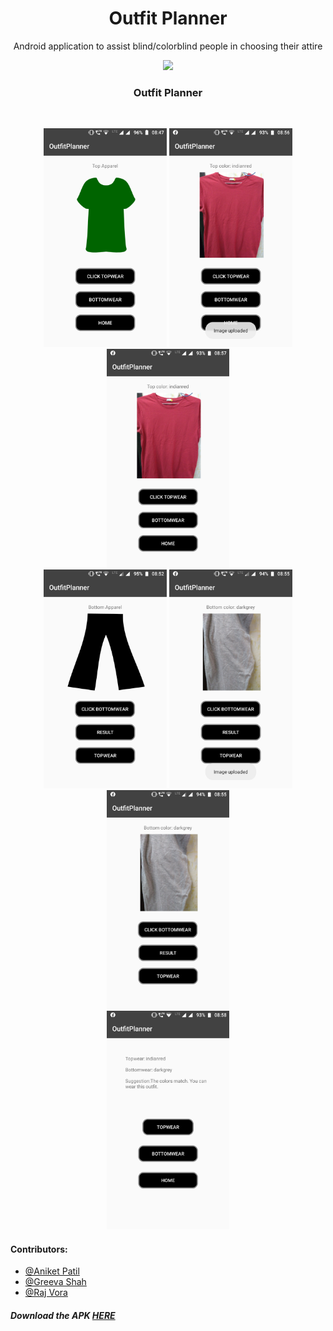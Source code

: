 <h1 align='middle'>Outfit Planner</h1>
<p align='middle' /> Android application to assist blind/colorblind people in choosing their attire
<p align="middle"><img src="https://img.shields.io/badge/Work-In%20Progress-Green.svg">

<div align="center">

<h3> Outfit Planner </h3>
<br>
<p align = "center">
<img src="./Images/Screenshot_Top1.png" height="350px">
<img src="./Images/Screenshot_Top2.png" height="350px">
<img src="./Images/Screenshot_Top3.png" height="350px">
<br>
<img src="./Images/Screenshot_Bottom1.png" height="350px">
<img src="./Images/Screenshot_Bottom2.png" height="350px">
<img src="./Images/Screenshot_Bottom3.png" height="350px">
<br>
<img src="./Images/Screenshot_Verdict.png" height="350px">
</p>
</div>

#### Contributors:
- [@Aniket Patil](https://github.com/aniketp319)
- [@Greeva Shah](https://github.com/greevashah)
- [@Raj Vora](https://github.com/raj-vora)

##### Download the APK [HERE](https://drive.google.com/open?id=1bYrZuFSWBl0lN1Km4prO9nU1zDwvXTrR)
